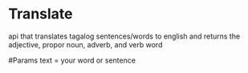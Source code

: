 # Translate
api that translates tagalog sentences/words to english and returns the adjective, propor noun, adverb, and verb word

#Params 
text = your word or sentence

